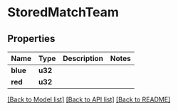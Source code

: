 # StoredMatchTeam

## Properties

Name | Type | Description | Notes
------------ | ------------- | ------------- | -------------
**blue** | **u32** |  | 
**red** | **u32** |  | 

[[Back to Model list]](../README.md#documentation-for-models) [[Back to API list]](../README.md#documentation-for-api-endpoints) [[Back to README]](../README.md)


